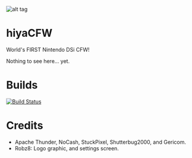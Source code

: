 ![alt tag](https://github.com/Robz8/hiyaCFW/blob/master/logo/logo.png)
# hiyaCFW
World's FIRST Nintendo DSi CFW!

Nothing to see here... yet.

# Builds
[![Build Status](https://travis-ci.org/Caboosium/hiyaCFW.svg?branch=master)](https://travis-ci.org/Caboosium/hiyaCFW)

# Credits
- Apache Thunder, NoCash, StuckPixel, Shutterbug2000, and Gericom.
- Robz8: Logo graphic, and settings screen.
